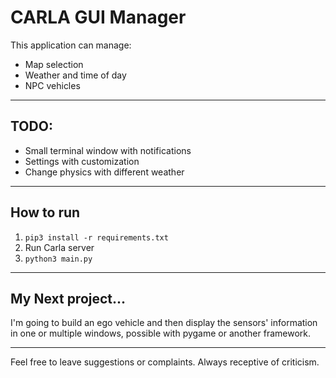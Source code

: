# CARLA GUI Manager

This application can manage:
- Map selection
- Weather and time of day
- NPC vehicles

---

## TODO:
- Small terminal window with notifications
- Settings with customization
- Change physics with different weather

---

## How to run

1. `pip3 install -r requirements.txt`
2. Run Carla server
3. `python3 main.py`

---

## My Next project...

I'm going to build an ego vehicle and then display the sensors' information in one or multiple windows, possible with pygame or another framework.

---

Feel free to leave suggestions or complaints. Always receptive of criticism.